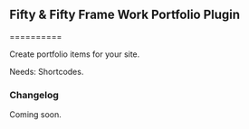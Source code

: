 ## Fifty & Fifty Frame Work Portfolio Plugin
==========

Create portfolio items for your site. 

Needs: Shortcodes.

### Changelog

Coming soon.